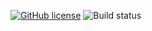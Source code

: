 [![GitHub license](https://img.shields.io/github/license/asi1024/competitive-library.svg)](https://github.com/asi1024/competitive-library/blob/master/LICENSE)
![Build status](https://github.com/asi1024/competitive-library/workflows/.github/workflows/test.yml/badge.svg?branch=master)
